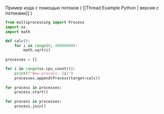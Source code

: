 Пример кода с помощью потоков ( [[Thread Example Python | версия с потоками]] )

```python
from multiprocessing import Process
import os
import math

def calc():
	for i in range(0, 40000000):
		math.sqrt(i)
	
processes = []

for i in range(os.cpu_count()):
	print(f"New process: {i}")
	processes.append(Process(target=calc))
	
for process in processes:
	process.start()
	
for process in processes:
	process.join()